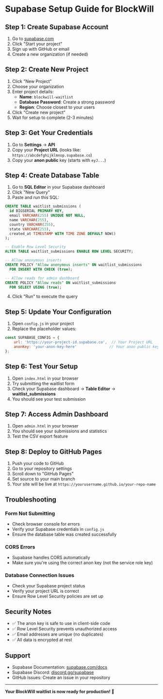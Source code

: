 # Supabase Setup Guide for BlockWill

## Step 1: Create Supabase Account
1. Go to [supabase.com](https://supabase.com)
2. Click "Start your project"
3. Sign up with GitHub or email
4. Create a new organization (if needed)

## Step 2: Create New Project
1. Click "New Project"
2. Choose your organization
3. Enter project details:
   - **Name**: `blockwill-waitlist`
   - **Database Password**: Create a strong password
   - **Region**: Choose closest to your users
4. Click "Create new project"
5. Wait for setup to complete (2-3 minutes)

## Step 3: Get Your Credentials
1. Go to **Settings** → **API**
2. Copy your **Project URL** (looks like: `https://abcdefghijklmnop.supabase.co`)
3. Copy your **anon public** key (starts with `eyJ...`)

## Step 4: Create Database Table
1. Go to **SQL Editor** in your Supabase dashboard
2. Click "New Query"
3. Paste and run this SQL:

```sql
CREATE TABLE waitlist_submissions (
  id BIGSERIAL PRIMARY KEY,
  email VARCHAR(255) UNIQUE NOT NULL,
  name VARCHAR(255),
  country VARCHAR(255),
  state VARCHAR(255),
  created_at TIMESTAMP WITH TIME ZONE DEFAULT NOW()
);

-- Enable Row Level Security
ALTER TABLE waitlist_submissions ENABLE ROW LEVEL SECURITY;

-- Allow anonymous inserts
CREATE POLICY "Allow anonymous inserts" ON waitlist_submissions
  FOR INSERT WITH CHECK (true);

-- Allow reads for admin dashboard
CREATE POLICY "Allow reads" ON waitlist_submissions
  FOR SELECT USING (true);
```

4. Click "Run" to execute the query

## Step 5: Update Your Configuration
1. Open `config.js` in your project
2. Replace the placeholder values:

```javascript
const SUPABASE_CONFIG = {
    url: 'https://your-project-id.supabase.co',  // Your Project URL
    anonKey: 'your-anon-key-here'               // Your anon public key
};
```

## Step 6: Test Your Setup
1. Open `index.html` in your browser
2. Try submitting the waitlist form
3. Check your Supabase dashboard → **Table Editor** → **waitlist_submissions**
4. You should see your test submission

## Step 7: Access Admin Dashboard
1. Open `admin.html` in your browser
2. You should see your submissions and statistics
3. Test the CSV export feature

## Step 8: Deploy to GitHub Pages
1. Push your code to GitHub
2. Go to your repository settings
3. Scroll down to "GitHub Pages"
4. Set source to your main branch
5. Your site will be live at `https://yourusername.github.io/your-repo-name`

## Troubleshooting

### Form Not Submitting
- Check browser console for errors
- Verify your Supabase credentials in `config.js`
- Ensure the database table was created successfully

### CORS Errors
- Supabase handles CORS automatically
- Make sure you're using the correct anon key (not the service role key)

### Database Connection Issues
- Check your Supabase project status
- Verify your project URL is correct
- Ensure Row Level Security policies are set up

## Security Notes
- ✅ The anon key is safe to use in client-side code
- ✅ Row Level Security prevents unauthorized access
- ✅ Email addresses are unique (no duplicates)
- ✅ All data is encrypted at rest

## Support
- Supabase Documentation: [supabase.com/docs](https://supabase.com/docs)
- Supabase Discord: [discord.gg/supabase](https://discord.gg/supabase)
- GitHub Issues: Create an issue in your repository

---

**Your BlockWill waitlist is now ready for production! 🚀**
